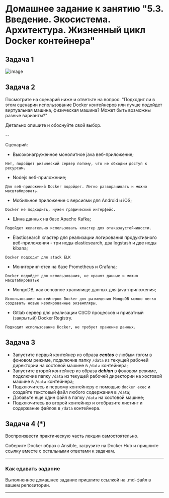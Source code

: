 
# Домашнее задание к занятию "5.3. Введение. Экосистема. Архитектура. Жизненный цикл Docker контейнера"

## Задача 1

![image](https://user-images.githubusercontent.com/95320903/173230199-164e9343-130c-4613-a81a-8f08a43d1630.png)



## Задача 2

Посмотрите на сценарий ниже и ответьте на вопрос:
"Подходит ли в этом сценарии использование Docker контейнеров или лучше подойдет виртуальная машина, физическая машина? Может быть возможны разные варианты?"

Детально опишите и обоснуйте свой выбор.

--

Сценарий:

- Высоконагруженное монолитное java веб-приложение;
```
Нет, подойдет физический сервер потому, что не обходим доступ к ресурсам.
```
- Nodejs веб-приложение;
```
Для веб-приложений Docker подойдет. Легко разворачивать и можно масштабировать.
```
- Мобильное приложение c версиями для Android и iOS;
```
Docker не подходить, нужен графический интерфейс.
```
- Шина данных на базе Apache Kafka;
```
Подойдет желательно использовать кластер для отаказаустойчивости.
```
- Elasticsearch кластер для реализации логирования продуктивного веб-приложения - три ноды elasticsearch, два logstash и две ноды kibana;
```
Docker подходит для stack ELK
```
- Мониторинг-стек на базе Prometheus и Grafana;
```
Docker подойдет для использования, не хранят данные и можно масштабироватью
```
- MongoDB, как основное хранилище данных для java-приложения;
```
Использование контейнеров Docker для размещения MongoDB можно легко создавать новые изолированные экземпляры. 
```
- Gitlab сервер для реализации CI/CD процессов и приватный (закрытый) Docker Registry.
```
Подходит использование Docker, не требует хранение данных.
```

## Задача 3

- Запустите первый контейнер из образа ***centos*** c любым тэгом в фоновом режиме, подключив папку ```/data``` из текущей рабочей директории на хостовой машине в ```/data``` контейнера;
- Запустите второй контейнер из образа ***debian*** в фоновом режиме, подключив папку ```/data``` из текущей рабочей директории на хостовой машине в ```/data``` контейнера;
- Подключитесь к первому контейнеру с помощью ```docker exec``` и создайте текстовый файл любого содержания в ```/data```;
- Добавьте еще один файл в папку ```/data``` на хостовой машине;
- Подключитесь во второй контейнер и отобразите листинг и содержание файлов в ```/data``` контейнера.

## Задача 4 (*)

Воспроизвести практическую часть лекции самостоятельно.

Соберите Docker образ с Ansible, загрузите на Docker Hub и пришлите ссылку вместе с остальными ответами к задачам.


---

### Как cдавать задание

Выполненное домашнее задание пришлите ссылкой на .md-файл в вашем репозитории.

---
